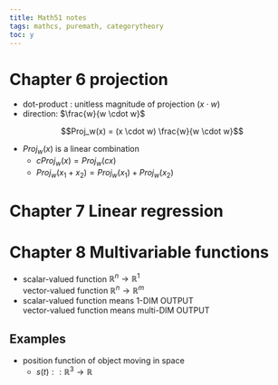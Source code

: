 ```yaml
---
title: Math51 notes
tags: mathcs, puremath, categorytheory
toc: y
---
```


# Chapter 6 projection

* dot-product : unitless magnitude of projection $(x \cdot w)$
* direction: $\frac{w}{w \cdot w}$

$$Proj_w(x) = (x \cdot w) \frac{w}{w \cdot w}$$

* $Proj_w(x)$ is a linear combination
  * $cProj_w(x) = Proj_w(cx)$
  * $Proj_w(x_1 + x_2) = Proj_w(x_1) + Proj_w(x_2)$

# Chapter 7  Linear regression

# Chapter 8 Multivariable functions

* scalar-valued function $\mathbb{R}^n \rightarrow \mathbb{R}^1$   
vector-valued function $\mathbb{R}^n \rightarrow \mathbb{R}^m$  
* scalar-valued function means 1-DIM OUTPUT  
  vector-valued function means multi-DIM OUTPUT

## Examples 

* position function of object moving in space
  * $s(t) :: \mathbb{R}^3 \rightarrow \mathbb{R}$

